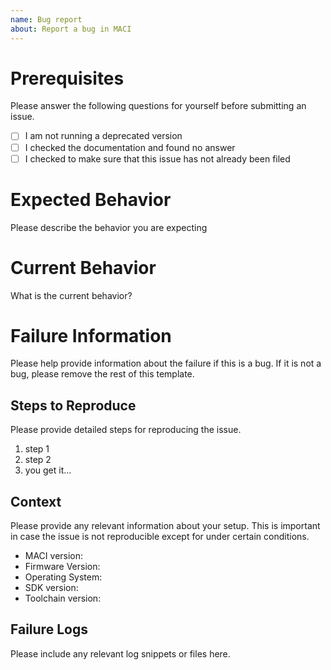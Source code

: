 ```yaml
---
name: Bug report
about: Report a bug in MACI
---
```


# Prerequisites

Please answer the following questions for yourself before submitting an issue.

- [ ] I am not running a deprecated version
- [ ] I checked the documentation and found no answer
- [ ] I checked to make sure that this issue has not already been filed

# Expected Behavior

Please describe the behavior you are expecting

# Current Behavior

What is the current behavior?

# Failure Information

Please help provide information about the failure if this is a bug. If it is not a bug, please remove the rest of this template.

## Steps to Reproduce

Please provide detailed steps for reproducing the issue.

1. step 1
2. step 2
3. you get it...

## Context

Please provide any relevant information about your setup. This is important in case the issue is not reproducible except for under certain conditions.

- MACI version:
- Firmware Version:
- Operating System:
- SDK version:
- Toolchain version:

## Failure Logs

Please include any relevant log snippets or files here.
